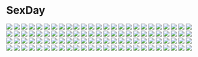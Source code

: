 # SexDay
![](https://konachan.com/jpeg/cacad5b6bdcba7926c9bacde75110636/Konachan.com%20-%20182850%20aqua_eyes%20blonde_hair%20blush%20bow%20game_cg%20headband%20hoshina_maria%20long_hair%20panties%20sayori%20school_uniform%20skirt%20skirt_lift%20smile%20tears%20underwear.jpg)
![](https://konachan.com/image/b03f1275472d1c3c1b11c864a50d29c9/Konachan.com%20-%20126028%20bikini%20breast_grab%20breasts%20glasses%20kashiwazaki_sena%20mikazuki_yozora%20navel%20shiguma_rika%20swimsuit%20watermark%20windforcelan%20yuri.jpg)
![](https://konachan.com/image/0202935fff6197242d15ab8935caa7b7/Konachan.com%20-%20253889%20animal_ears%20barefoot%20blush%20breasts%20cleavage%20gray_hair%20green_eyes%20long_hair%20navel%20school_uniform%20signed%20sistine_fibel%20skirt%20tagme_%28artist%29.jpg)
![](https://konachan.com/image/74d5511e14da0356b6c3d1ca1e781082/Konachan.com%20-%20253924%20aqua_eyes%20breasts%20brown_hair%20cleavage%20long_hair%20original%20saraki%20signed.jpg)
![](https://konachan.com/image/4890e83042d5cf7786601f70ebe31b92/Konachan.com%20-%20303665%20clouds%20grass%20landscape%20nobody%20original%20pippi_%28p3i2%29%20scenic%20sky%20stars%20tree%20water.jpg)
![](https://konachan.com/jpeg/98a042c2b3f5ac0436882bf2db64ab36/Konachan.com%20-%20226276%20cropped%20ogipote%20original%20reflection%20waifu2x.jpg)
![](https://konachan.com/image/ad4474f0b38b636c44a6681a97dcc25c/Konachan.com%20-%20116138%20aki_%28mare_desiderii%29%20barefoot%20blue_eyes%20blue_hair%20bow%20long_hair%20moon%20original%20pixiv-tan%20planet%20skirt%20stars%20water.jpg)
![](https://konachan.com/image/e6da237256581ec15d718ef621f91383/Konachan.com%20-%2044675%202girls%20amakase_minatsu%20asakura_yume%20bikini%20da_capo_ii%20swimsuit.jpg)
![](https://konachan.com/image/aa70cc33e47a6f00929bd100d6016c47/Konachan.com%20-%20183981%202girls%20anthropomorphism%20black_hair%20blush%20breasts%20cleavage%20flowers%20garter%20navel%20sougishi_ego%20twintails%20wedding_attire%20white_hair%20yellow_eyes.jpg)
![](https://konachan.com/image/35ab06bbb4d739592274efe50237c427/Konachan.com%20-%2024410%20food%20shakugan_no_shana%20shana%20sword%20thighhighs%20weapon.jpg)
![](https://konachan.com/image/62b0145c3981a5ac552074bbfa3c6a53/Konachan.com%20-%209823%20animal_ears%20candidate_for_goddess%20catgirl%20kizna_towryk%20megami_kouhosei%20pilot_candidate.jpg)
![](https://konachan.com/jpeg/69b70d3695ef9599f90ea6ff663c96d0/Konachan.com%20-%20207280%20ass%20ayasaki_yuu%20blue_eyes%20blue_hair%20blush%20boku_to_koi_suru_ponkotsu_akuma%20book%20game_cg%20pantyhose%20ponytail%20ribbons%20sayori%20smile.jpg)
![](https://konachan.com/jpeg/a5547877e0df1213af1665267f6a1abc/Konachan.com%20-%20286168%20hisakawa_hayate%20hisakawa_nagi%20idolmaster%20idolmaster_cinderella_girls%20roki_%280214278%29%20school_uniform%20twins%20yumemi_riamu.jpg)
![](https://konachan.com/image/6ca464051e422c78e1b973a61bdb0420/Konachan.com%20-%20135160%20bandaid%20blonde_hair%20boots%20breasts%20cleavage%20hat%20kumatora_tatsumi%20long_hair%20no_bra%20open_shirt%20panties%20red_hair%20resign%20underwear%20uniform.jpg)
![](https://konachan.com/image/e617c036653698301e5fda13a9ff9c1f/Konachan.com%20-%20104588%20accelerator%20black_hair%20blue_eyes%20blush%20brown_hair%20choker%20kneehighs%20last_order%20long_hair%20orange_eyes%20red_eyes%20short_hair%20skirt%20socks%20white%20white_hair.jpg)
![](https://konachan.com/image/b9e7e2f14e61ebedf3243ed1bc159818/Konachan.com%20-%2077480%20blush%20flyable_heart%20itou_noiji%20katsuragi_syo%20kimi_no_nagori_wa_shizuka_ni_yurete%20school_uniform%20shirasagi_mayuri.jpg)
![](https://konachan.com/jpeg/f9c571765e3850925d33af31e2028038/Konachan.com%20-%205972%20cure_black%20cure_white%20futari_wa_precure%20precure.jpg)
![](https://konachan.com/image/876a011910f4512c0977d312dc49d183/Konachan.com%20-%2033372%20brown_hair%20cat_smile%20close%20final_fantasy%20final_fantasy_vii%20lucky_star%20parody%20sleeping%20watermark%20yuffie_kisaragi.jpg)
![](https://konachan.com/image/7bb52897da8e65cce77471ba7522ca7a/Konachan.com%20-%20201356%20blue%20blush%20domotolain%20dress%20hibike%21_euphonium%20kousaka_reina%20long_hair%20ponytail%20purple_eyes%20summer_dress.jpg)
![](https://konachan.com/image/137577b7c08cc4d1838553251494e658/Konachan.com%20-%2024513%20ayanami_rei%20blue_eyes%20blue_hair%20bodysuit%20neon_genesis_evangelion%20red_eyes%20red_hair%20skintight%20soryu_asuka_langley%20white.jpg)
![](https://konachan.com/image/4b7125b4c263a13c7996693cb260d196/Konachan.com%20-%20182136%202girls%20aliasing%20atori%20blonde_hair%20blush%20bra%20brown_eyes%20couch%20elbow_gloves%20gloves%20gray_hair%20panties%20stockings%20thighhighs%20underwear%20undressing.jpg)
![](https://konachan.com/jpeg/ded1c824263b23bfa7d6b740f25ae529/Konachan.com%20-%20212619%20blonde_hair%20brown_eyes%20brown_hair%20cake%20food%20futaba_anzu%20hat%20idolmaster%20mimura_kanako%20ogata_chieri%20thighhighs%20wristwear%20yuuki_tatsuya.jpg)
![](https://konachan.com/image/6a81bcc4d9b69281736e927e0a4cd0a0/Konachan.com%20-%20186363%20bed%20breasts%20brown_hair%20censored%20cum%20kamogawa_tanuki%20nipples%20nopan%20pantyhose%20penis%20pussy%20saki%20sex%20shirt_lift%20takei_hisa%20torn_clothes.jpg)
![](https://konachan.com/jpeg/b1816089551811bc0967ecf03c6e6906/Konachan.com%20-%20115658%20akabeisoft2%20alpha_%28alpha91%29%20bike_shorts%20black_hair%20brown_eyes%20game_cg%20kneehighs%20long_hair%20sakuragi_hikaru%20school_uniform%20shorts.jpg)
![](https://konachan.com/jpeg/e3a8b3c3cdf8a79c2b1491ce8244b618/Konachan.com%20-%20285049%20aqua_eyes%20bandage%20bikini%20choker%20fate_grand_order%20fate_%28series%29%20frankenstein%20horns%20navel%20pink_hair%20scan%20short_hair%20swimsuit.jpg)
![](https://konachan.com/jpeg/7086c67d70cef09932d26b6312493899/Konachan.com%20-%20294502%20aqua_eyes%20blonde_hair%20blush%20breasts%20censored%20ensemble_%28company%29%20game_cg%20hikami_kuon%20japanese_clothes%20kimono%20nipples%20penis%20tagme_%28artist%29%20thighhighs.jpg)
![](https://konachan.com/jpeg/b786cd406f0525a7dfd721e99477da31/Konachan.com%20-%20291951%20blush%20brown_eyes%20brown_hair%20close%20original%20short_hair%20tsukana_%28saba_mizore%29%20waifu2x%20watermark.jpg)
![](https://konachan.com/image/a6dd1844943e644a1c7b067354a74775/Konachan.com%20-%2073282%20akiyama_mio%20barefoot%20beach%20blush%20breasts%20glasses%20group%20hirasawa_ui%20hirasawa_yui%20k-on%21%20nakano_azusa%20navel%20nipples%20nude%20pussy%20tainaka_ritsu%20uncensored.jpg)
![](https://konachan.com/jpeg/6cb06631f62fd0f49256759bffccfabe/Konachan.com%20-%2034589%20peach-pit%20shugo_chara.jpg)
![](https://konachan.com/jpeg/02c397aa026bafd0b92d55bfd3a6404c/Konachan.com%20-%20277020%20black_hair%20blush%20breasts%20clochette%20fingering%20game_cg%20long_hair%20male%20navel%20nipples%20no_bra%20pussy%20pussy_juice%20red_eyes%20red_hair%20shintaro%20uncensored%20wet.jpg)
![](https://konachan.com/jpeg/06928f1c77f72d42fc72b645c00ffda4/Konachan.com%20-%20112237%20brown_eyes%20brown_hair%20long_hair%20mechagirl%20poco%20skirt%20thighhighs.jpg)
![](https://konachan.com/image/c517a677f17c86739fd67d6d780d9b70/Konachan.com%20-%20191270%20black_eyes%20black_hair%20inanaki_shiki%20long_hair%20panties%20school_uniform%20thighhighs%20underwear%20white%20yukinoshita_yukino.jpg)
![](https://konachan.com/image/132f499d3442ad4b57bd2b687339c5e6/Konachan.com%20-%2051267%20hatsune_miku%20vocaloid.jpg)
![](https://konachan.com/jpeg/c4df1f675164e19a5e9bc842c29e6a9a/Konachan.com%20-%20107248%20blush%20breasts%20censored%20clochette%20game_cg%20himekawa_fuuka%20kamikaze_explorer%20long_hair%20navel%20nipples%20nude%20oshiki_hitoshi%20penis%20pussy%20pussy_juice%20sex.jpg)
![](https://konachan.com/image/832737df190e8322c4477b3000e2a108/Konachan.com%20-%20304247%20brown_hair%20butterfly%20cherry_blossoms%20close%20flowers%20horns%20ktmzlsy720%20long_hair%20original%20pink_eyes.jpg)
![](https://konachan.com/image/109758a5a487ff3abf091c80a1830e8f/Konachan.com%20-%2057009%20remilia_scarlet%20touhou%20vampire.jpg)
![](https://konachan.com/jpeg/fc1682a6dfbb820b4b62e6ad3880af98/Konachan.com%20-%20284752%20aa-12_%28girls_frontline%29%20anthropomorphism%20apple_ringo%20blue_eyes%20blush%20building%20city%20girls_frontline%20gray_hair%20hat%20hoodie%20navel%20ruins%20shorts%20thighhighs.jpg)
![](https://konachan.com/image/6e2beb2836eb50890143a26dad623fc7/Konachan.com%20-%2047169%20black_eyes%20black_hair%20doa_%28wabisabi%29%20maid%20thighhighs%20white.jpg)
![](https://konachan.com/jpeg/5e2596044378e7e78a987f6aa40f86d4/Konachan.com%20-%20171153%202girls%20anthropomorphism%20black_hair%20blush%20brown_hair%20cake%20drink%20food%20headband%20japanese_clothes%20long_hair%20miko%20purple_eyes%20skirt%20thighhighs%20yellow_eyes.jpg)
![](https://konachan.com/image/98462f7b2b53d62aa6747a69a38b4768/Konachan.com%20-%20113183%20bandaid%20barefoot%20bed%20green_hair%20koutaro%20nipples%20nipple_slip%20no_bra%20open_shirt%20original%20panties%20panty_pull%20shirt%20underwear.jpg)
![](https://konachan.com/image/de5ca5b36037e4c78f8d16dc2d773dc0/Konachan.com%20-%20290412%20animal_ears%20arknights%20cliffheart_%28arknights%29%20gloves%20gray_eyes%20gray_hair%20hat%20sheya%20sky%20tail.jpg)
![](https://konachan.com/jpeg/6ea79634c0c359872216bc2a4c177339/Konachan.com%20-%20189093%20bed%20game_cg%20game_console%20lucie%20minami_juujisei_renka%20pajamas%20sleeping%20studio_ryokucha%20tobe_rena%20tobe_rina.jpg)
![](https://konachan.com/jpeg/daf12eec82635fdaa68c7fe1a91cdd93/Konachan.com%20-%20122235%20blue_eyes%20blue_hair%20braids%20chibi%20long_hair%20mota%20tagme.jpg)
![](https://konachan.com/jpeg/b84e2a99da9a1b62f3de1f148ec95802/Konachan.com%20-%20295559%20blue_eyes%20blush%20book%20breasts%20brown_hair%20headband%20idolmaster%20idolmaster_cinderella_girls%20long_hair%20navel%20nipples%20sagisawa_fumika%20xiao_yao_xiong.jpg)
![](https://konachan.com/image/0f62b4b8227d42fc642644dc07826431/Konachan.com%20-%20166629%20bikini%20blue_eyes%20breasts%20brown_hair%20cleavage%20glasses%20gray_hair%20group%20headband%20long_hair%20navel%20shade%20short_hair%20sky%20swimsuit%20umbrella%20water%20yellow_eyes.jpg)
![](https://konachan.com/jpeg/89ef0bc98c6efd3c6b20999f49b2285c/Konachan.com%20-%20199019%20black_hair%20blush%20levi9452%20scarf%20school_uniform%20snow%20umbrella%20winter%20yahari_ore_no_seishun_love_come_wa_machigatteiru.%20yukinoshita_yukino.jpg)
![](https://konachan.com/jpeg/e893df77185b59edf39c1b09119d4e1b/Konachan.com%20-%20186124%20blue_eyes%20blue_hair%20boots%20cosplay%20glasses%20gloves%20headband%20kneehighs%20long_hair%20miko%20navel%20pink_hair%20ponytail%20red_hair%20skirt%20socks%20twins%20weapon%20wink.jpg)
![](https://konachan.com/image/97d3c0f745b803963b818e6cec5551ba/Konachan.com%20-%2032761%20aki_minoriko%20aki_shizuha%20autumn%20capura_lin%20scan%20tagme%20touhou.jpg)
![](https://konachan.com/jpeg/4c968ba0f94cefcb9338f04cb45e89fb/Konachan.com%20-%2046498%20junk_force%20komatsu_eiji%20liza%20louis%20mamet%20mill%20wooty.jpg)
![](https://konachan.com/image/0b68c602ad601c5d7f7ba15e66f96a6e/Konachan.com%20-%20168124%20anthropomorphism%20ass%20ass_grab%20black_hair%20blush%20brown_eyes%20cameltoe%20headband%20maru_%28maruttona%29%20nagara_%28kancolle%29%20thighhighs%20torn_clothes.jpg)
![](https://konachan.com/jpeg/6194f459c3a4f32e6ab0d59ca30e9e5f/Konachan.com%20-%20211249%202girls%20black_hair%20blush%20cropped%20dress%20flowers%20headdress%20kantoku%20long_hair%20navel%20original%20pink_hair%20purple_eyes%20ribbons%20scan%20short_hair%20thighhighs.jpg)
![](https://konachan.com/jpeg/a2b93f6a3a6e52740f5b280d03c9048a/Konachan.com%20-%20277531%202girls%20bed%20blue_eyes%20blush%20book%20breasts%20brown_hair%20cleavage%20dress%20long_hair%20original%20purple_eyes%20summer_dress%20torokeru_none%20white_hair.jpg)
![](https://konachan.com/jpeg/e3d428110dc85d20089486122a8c2126/Konachan.com%20-%20115430%20animal_ears%20blonde_hair%20blue_eyes%20breasts%20drink%20foxgirl%20nipples%20nude%20original%20sake%20tail%20tateha%20wet.jpg)
![](https://konachan.com/jpeg/5fb31490768e545954595e9907a827d5/Konachan.com%20-%20284866%20anthropomorphism%20aqua_eyes%20ass%20bikini%20blonde_hair%20breasts%20cleavage%20girls_frontline%20headband%20navel%20signed%20swimsuit%20topless%20water%20wristwear.jpg)
![](https://konachan.com/image/5eee3961c4dd0b37ef53fb685b67d7f8/Konachan.com%20-%20186900%20amamiya_hibiya%20kagerou_project%20kano_shuuya%20kido_tsubomi%20kisaragi_momo%20kisaragi_shintaro%20kozakura_mary%20leclle%20seto_kousuke%20tateyama_ayano.jpg)
![](https://konachan.com/image/464524cd0cdedae3d3c0845789cdaf49/Konachan.com%20-%2097140%20butterfly%20dress%20kaname_madoka%20kyuubee%20mahou_shoujo_madoka_magica%20miki_sayaka%20pink_hair%20thighhighs%20tomoe_mami%20twintails%20wink%20yakka.jpg)
![](https://konachan.com/image/5e1c7fbc442f9283dd92d8df53ec4b2f/Konachan.com%20-%20196104%202girls%20animal%20bird%20black_hair%20blonde_hair%20braids%20dress%20food%20original%20sheepgirl%20sibyl%20thighhighs%20yellow_eyes.jpg)
![](https://konachan.com/image/80f67bc401f909e83296a7e261846f26/Konachan.com%20-%20243853%20animal%20black_eyes%20black_hair%20cat%20flowers%20kneehighs%20original%20rose%20scenic%20school_uniform%20short_hair%20skirt%20stairs%20tagme_%28artist%29.jpg)
![](https://konachan.com/image/379f0ffe139e2d8c30401efe5d2163cd/Konachan.com%20-%20242848%20all_male%20amamiya_ren%20black%20black_hair%20gloves%20male%20mask%20persona%20persona_5%20red_eyes%20short_hair%20signed%20xq.jpg)
![](https://konachan.com/image/024f5fc0d5c4166583f3386841aa11bb/Konachan.com%20-%20295407%20anal%20anus%20ass%20ass_grab%20blue_eyes%20blue_hair%20braids%20breasts%20gray_hair%20kiss%20long_hair%20nude%20pussy%20richelieu%20uncensored%20vibrator%20white%20xiaoyin_li%20yuri.jpg)
![](https://konachan.com/image/79041b4d4ee365c2c4f55c43d82c4065/Konachan.com%20-%2056409%20clannad%20fujibayashi_ryou%20okazaki_tomoya%20wedding%20wedding_attire.jpg)
![](https://konachan.com/image/eeaebcaef25558c8dd7d11d153b656c7/Konachan.com%20-%2027768%20higurashi_no_naku_koro_ni%20houjou_satoko.jpg)
![](https://konachan.com/jpeg/ebffe181a016e2bd3cbc4d6e8a80004f/Konachan.com%20-%20108789%20animal_ears%20blonde_hair%20breasts%20cleavage%20dog_days%20foxgirl%20gloves%20green_eyes%20necklace%20ninja%20ponytail%20ribbons%20skintight%20tail%20thighhighs%20white.jpg)
![](https://konachan.com/image/5ad1a10380a1bf4aa7c7cd2df49e62a2/Konachan.com%20-%20171323%20blue_eyes%20kaidou_%28eden03%29%20original%20planet%20purple_hair%20short_hair%20stars%20tears.jpg)
![](https://konachan.com/image/d8bd5e718a2de4de5c8fef1bf57d9644/Konachan.com%20-%20261008%20animal_ears%20aqua_eyes%20blush%20candy%20catgirl%20chocolate%20collar%20dress%20long_hair%20original%20pink_hair%20ribbons%20tail%20thighhighs%20twintails%20valentine%20zoom_layer.jpg)
![](https://konachan.com/image/d0e0df5d9a85a2d3db6be6ac0f8d0b5e/Konachan.com%20-%20202543%20barefoot%20cherry_blossom_cookie%20cherry_blossoms%20cookie_run%20flowers%20loli%20pink_eyes%20pink_hair%20siloteddy%20wet.jpg)
![](https://konachan.com/jpeg/56c09c473c6bb748f7cd0d1115761452/Konachan.com%20-%20154747%20chikotam%20kiss_x_demon_lord_x_darjeeling%20loli%20lycerisious_h._kirigasaki%20marmalade%20no_bra%20panties%20panty_pull%20stockings%20thighhighs%20underwear.jpg)
![](https://konachan.com/image/c58af36fb123b3fbf3d9a1b7078fa9cf/Konachan.com%20-%20280957%20armor%20brown_eyes%20clouds%20demon%20elbow_gloves%20gloves%20gray_hair%20noba%20original%20panties%20pantyhose%20short_hair%20signed%20sky%20sword%20thighhighs%20underwear%20weapon.jpg)
![](https://konachan.com/image/e1264d1b3ac3014d8b83b465707cc288/Konachan.com%20-%2075803%20ass%20barefoot%20breasts%20cleavage%20mitsuki_sohara%20nude%20sora_no_otoshimono%20white.jpg)
![](https://konachan.com/jpeg/51144a1cfe02ced3b864f68d6db9f59f/Konachan.com%20-%20227965%20aliasing%20brown_hair%20bubbles%20building%20city%20clouds%20kneehighs%20long_hair%20original%20paper%20school_uniform%20sky%20tadano_tsukasa.jpg)
![](https://konachan.com/jpeg/d8be60dc07297d9897cb5748e0af0d1c/Konachan.com%20-%20272881%20blonde_hair%20close%20fate_grand_order%20fate_%28series%29%20food%20gloves%20hat%20loli%20paul_bunyan_%28fate_grand_order%29%20short_hair%20sketch%20wada_kazu.jpg)
![](https://konachan.com/image/e535745202c414a8cc9197fe83758a17/Konachan.com%20-%2043180%20aselia%20eien_no_aselia%20feathers%20flat_chest%20hitomaru%20long_hair%20nude%20purple%20purple_eyes%20purple_hair%20xuse.jpg)
![](https://konachan.com/jpeg/a3599035ff2d35eb5069f2a09525e657/Konachan.com%20-%20127181%202girls%20alice_parade%20blush%20breast_grab%20breasts%20censored%20fang%20fingering%20game_cg%20glasses%20kimagure_neko%20nipples%20nude%20pero%20pussy%20unisonshift%20wet%20yuri.jpg)
![](https://konachan.com/image/d70ed00311be4104271099d526f866a1/Konachan.com%20-%20197886%20dress%20fire%20glasses%20horns%20puzzle_%26_dragons%20red_eyes%20rotix%20urd_%28p%26d%29%20weapon.jpg)
![](https://konachan.com/image/0da403b62b84b7292e6a83494c11bb50/Konachan.com%20-%2080905%20building%20city%20clouds%20glasses%20moon%20night%20original%20paper%20sky%20stars%20torinoko_city_%28vocaloid%29.jpg)
![](https://konachan.com/image/c95414799831b0f4e9712ee92c79e240/Konachan.com%20-%20279756%20barefoot%20book%20brown_hair%20night%20original%20short_hair%20signed%20sleeping%20tamaki_%28tamaki_illust%29.jpg)
![](https://konachan.com/jpeg/439ca7e24031ecfd57b8a709471afd67/Konachan.com%20-%20225746%20amatsutsumi%20black_hair%20book%20brown_eyes%20game_cg%20long_hair%20panties%20school_uniform%20thighhighs%20tsukimori_hiro%20underwear%20wink%20zettai_ryouiki.jpg)
![](https://konachan.com/image/91a4071aeb1b3463a7010f25ebca03a3/Konachan.com%20-%2056688%20amesarasa%20chikotam%20kumihama_mitsuha%20school_uniform.jpg)
![](https://konachan.com/jpeg/7acfcc1de5eb1e2a40780cce32f797da/Konachan.com%20-%20276572%20blush%20gloves%20gray_hair%20original%20short_hair%20snow%20toosaka_asagi.jpg)
![](https://konachan.com/image/5dd49119888790ea50716cde646e128a/Konachan.com%20-%20277822%20brown_hair%20censored%20dmm%20grand_harem%20long_hair%20panties%20penis%20pokachu%20ponytail%20red_eyes%20school_uniform%20underwear.jpg)
![](https://konachan.com/image/3c7e54bf894a913513103a7e3f0d33cf/Konachan.com%20-%20227123%20blue_eyes%20book%20brown_hair%20computer%20novelance%20original%20paper%20phone%20scenic%20short_hair%20watermark.jpg)
![](https://konachan.com/jpeg/23697ccf11d440d4c32fc60fba2a8449/Konachan.com%20-%20179617%20barefoot%20bed%20breasts%20date_a_live%20long_hair%20no_bra%20nopan%20purple_eyes%20purple_hair%20ribbons%20undressing%20yatogami_tohka.jpg)
![](https://konachan.com/jpeg/fe47eb88cfe34ee6aa61da77910412e2/Konachan.com%20-%2033382%20itoshiki_nozomu%20sayonara_zetsubou_sensei%20tsunetsuki_matoi.jpg)
![](https://konachan.com/image/73886d85bec9726e88f57f002863ad61/Konachan.com%20-%2083555%20black_rock_shooter%20gundam_wing%20horns%20mobile_suit_gundam%20scythe%20takanashi_yomi%20weapon.jpg)
![](https://konachan.com/image/ac91eb8af996511b9b471af2b401f6cc/Konachan.com%20-%20233759%20aqua_hair%20barefoot%20bubbles%20deep-sea_girl_%28vocaloid%29%20dress%20hatsune_miku%20lengchan_%28fu626878068%29%20long_hair%20twintails%20underwater%20vocaloid%20water.jpg)
![](https://konachan.com/image/939aa5214c4d08fe599a160ae83cd7fb/Konachan.com%20-%20105562%20bakko%20hat%20komeiji_koishi%20rainbow%20swimsuit%20touhou.jpg)
![](https://konachan.com/jpeg/afe8b3b7d9d01681a206dd53ecb01585/Konachan.com%20-%20169731%20akizuki_ritsuko%20bike_shorts%20breasts%20brown_eyes%20brown_hair%20cleavage%20glasses%20idolmaster%20long_hair%20shorts%20tanaka_shoutarou%20third-party_edit%20wink.jpg)
![](https://konachan.com/jpeg/49a1a41ec71a90b79bc3d8e519244825/Konachan.com%20-%20287949%20ass%20barefoot%20bikini%20bow%20cameltoe%20erect_nipples%20long_hair%20maki_%28seventh_heaven_maxion%29%20original%20pink_hair%20red_eyes%20ribbons%20swimsuit%20towel%20underboob.jpg)
![](https://konachan.com/jpeg/de9653d7b52b8a6721df66d40288522c/Konachan.com%20-%20269202%20hatsune_miku%20ryota_%28ry_o_ta%29%20signed%20vocaloid.jpg)
![](https://konachan.com/image/fff590de1801ef700131c6c9765eca38/Konachan.com%20-%2023237%20chloe_%28noir%29%20noir%20yuumura_kirika.jpg)
![](https://konachan.com/image/170e1416d46d2268242fb007c0b9853a/Konachan.com%20-%2047198%20blue_hair%20brown_eyes%20brown_hair%20drink%20fang%20flowers%20food%20group%20long_hair%20orange_eyes%20orange_hair%20petals%20pink_hair%20sake%20sengoku_ryou%20short_hair%20yukata.jpg)
![](https://konachan.com/jpeg/74c5383167d439c47cb77cc69711737a/Konachan.com%20-%20209092%20blonde_hair%20blue_eyes%20bra%20breasts%20censored%20cum%20game_cg%20long_hair%20miyasu_risa%20nipples%20open_shirt%20panties%20panty_pull%20penis%20pussy%20sex%20tree%20underwear.jpg)
![](https://konachan.com/image/75a2e45869821c44c5115fef9231d7ff/Konachan.com%20-%20187973%20hat%20hinanawi_tenshi%20long_hair%20rihito_%28usazukin%29%20touhou.jpg)
![](https://konachan.com/jpeg/73e7332a2d099aac13d1e052e4127621/Konachan.com%20-%20290077%20animal%20food%20ice_cream%20lilac_%28pfeasy%29%20nobody%20original%20penguin%20waifu2x%20white.jpg)
![](https://konachan.com/image/143f48bf599d64e0f76389da9e73e117/Konachan.com%20-%2078755%20japanese_clothes%20red_eyes%20tokiko%20touhou%20wings.jpg)
![](https://konachan.com/image/eb5f59b218315a64a209b20174a86a04/Konachan.com%20-%20168083%20blue_eyes%20blush%20breasts%20brown_hair%20cameltoe%20long_hair%20moonshiner%20nipples%20open_shirt%20original%20panties%20skirt%20skirt_lift%20thighhighs%20underwear%20wet.jpg)
![](https://konachan.com/jpeg/a83e3675381af207854b5591aaa7845d/Konachan.com%20-%20202650%20angel_beats%21%20game_cg%20key%20male%20matsushita%20na-ga%20tagme_%28character%29.jpg)
![](https://konachan.com/image/582eaa08004be08e02b2b2c3cd28ea78/Konachan.com%20-%20194898%20aqua_hair%20blush%20breasts%20brown_eyes%20glacies_%28super_robot_wars%29%20long_hair%20navel%20no_bra%20panties%20petite_peppers%20shirt_lift%20super_robot_wars%20underwear.jpg)
![](https://konachan.com/image/997e91ada7a1781103405f3d7f782b11/Konachan.com%20-%20217585%20hatsune_miku%20long_hair%20twintails%20vocaloid.jpg)
![](https://konachan.com/jpeg/1f8c97d8e7c2b3346006ce1ce0ac614b/Konachan.com%20-%20110624%20brown_hair%20close%20game_cg%20japanese_clothes%20long_hair%20nitou_ou_mono_wa_ittou_mo_ezu%20petals%20yasuyuki%20yukata.jpg)
